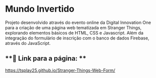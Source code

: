 # **Mundo Invertido**

Projeto desenvolvido através do evento online da Digital Innovation One para a criação de uma página web tematizada em Stranger Things, explorando elementos básicos de HTML, CSS e Javascript. Além da integração do formulário de inscrição com o banco de dados Firebase, através do JavaScript.

 ## **🔗 Link para a página: **
 https://tsplay25.github.io/Stranger-Things-Web-Form/



